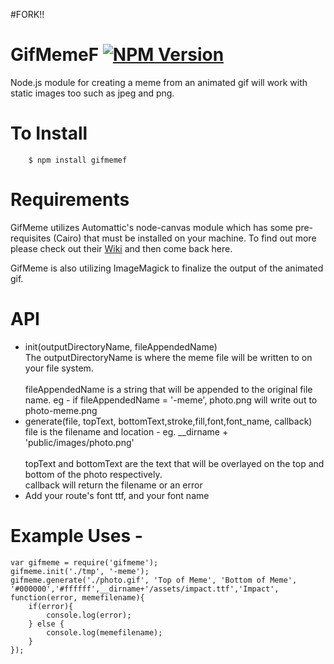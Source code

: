 #FORK!!
# GifMemeF [![NPM Version](https://img.shields.io/npm/v/gifmeme.svg?style=flat)](https://www.npmjs.org/package/gifmemef)
Node.js module for creating a meme from an animated gif will work with static images too such as jpeg and png.

# To Install
        $ npm install gifmemef

# Requirements
GifMeme utilizes Automattic's node-canvas module which has some pre-requisites (Cairo) that must be installed on your machine.  To find out more please check out their [Wiki](https://github.com/Automattic/node-canvas/wiki) and then come back here.

GifMeme is also utilizing ImageMagick to finalize the output of the animated gif.

# API

* init(outputDirectoryName, fileAppendedName) <br/> The outputDirectoryName is where the meme file will be written to on your file system.<br/><br/>fileAppendedName is a string that will be appended to the original file name. eg - if fileAppendedName = '-meme', photo.png will write out to photo-meme.png
* generate(file, topText, bottomText,stroke,fill,font,font_name, callback)<br/>file is the filename and location - eg. __dirname + 'public/images/photo.png'<br/><br/>topText and bottomText are the text that will be overlayed on the top and bottom of the photo respectively.<br/> callback will return the filename or an error
* Add your route's font ttf, and your font name

# Example Uses -
    var gifmeme = require('gifmeme');
    gifmeme.init('./tmp', '-meme');
    gifmeme.generate('./photo.gif', 'Top of Meme', 'Bottom of Meme', '#000000','#ffffff',__dirname+'/assets/impact.ttf','Impact', function(error, memefilename){
        if(error){
            console.log(error);
        } else {
            console.log(memefilename);
        }
    });
